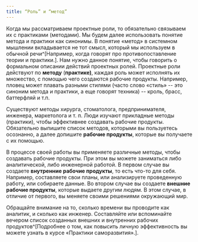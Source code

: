 ```yaml
---
title: “Роль” и “метод”
---
```


Когда мы рассматриваем проектные роли, то обязательно связываем их с
практиками (методами). Мы будем далее использовать понятие метода и
практики как синонимы. В понятие «метод» в системном мышлении
вкладывается не тот смысл, который мы используем в обычной
речи^[Например, когда говорят про противопоставление
теории и практики.]. Нам нужно данное понятие, чтобы
говорить о формальном описании действий проектных ролей. Проектные роли
действуют по **методу** (**практике)**, каждая роль может исполнять их
множество, с помощью чего создаются рабочие продукты. Например, пловец
может плавать разными стилями (часто слово «стиль» -- это синоним метода
и практики, а еще говорят техника) -- кроль, брасс, баттерфляй и т.п.

Существуют методы хирурга, стоматолога, предпринимателя, инженера,
маркетолога и т. п. Люди изучают прикладные методы (практики), чтобы
эффективнее создавать рабочие продукты. Обязательно выпишите список
методов, которыми вы пользуетесь осознанно, а далее допишите **рабочие
продукты**, которые вы получаете с их помощью.

В процессе своей работы вы применяете различные методы, чтобы создавать
рабочие продукты. При этом вы можете заниматься либо аналитической, либо
инженерной работой. В первом случае вы создаете **внутренние рабочие
продукты**, то есть что-то для себя. Например, составляете свои планы,
или анализируете проведенную работу, или собираете данные. Во втором
случае вы создаете **внешние рабочие продукты**, которые выдаете другим
людям. В этом случае, в отличие от первого, вы меняете своими решениями
окружающий мир.

Обращайте внимание на то, сколько времени вы проводите как аналитик, и
сколько как инженер. Составляйте или вспоминайте вечером список
созданных внешних и внутренних рабочих
продуктов^[Подробнее о том, как повысить личную
эффективность вы можете узнать в курсе «Практики
саморазвития».].

